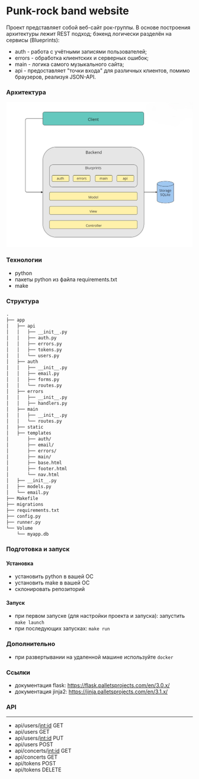 # Punk-rock band website

Проект представляет собой веб-сайт рок-группы. В основе построения архитектуры лежит REST подход; бэкенд логически разделён на сервисы (Blueprints):
- auth - работа с учётными записями пользователей;
- errors - обработка клиентских и серверных ошибок;
- main - логика самого музыкального сайта;
- api - предоставляет "точки входа" для различных клиентов, помимо браузеров, реализуя JSON-API.


### Архитектура
<img src='./ProjectScheme.jpg' width='600px'>


### Технологии

- python
- пакеты python из файла requirements.txt
- make

### Структура

```shell
.
├── app
│   ├── api
│   │   ├── __init__.py
│   │   ├── auth.py
│   │   ├── errors.py
│   │   ├── tokens.py
│   │   └── users.py
│   ├── auth
│   │   ├── __init__.py
│   │   ├── email.py
│   │   ├── forms.py
│   │   └── routes.py
│   ├── errors
│   │   ├── __init__.py
│   │   ├── handlers.py
│   ├── main
│   │   ├── __init__.py
│   │   └── routes.py
│   ├── static
│   ├── templates
│       ├── auth/
│       ├── email/
│       ├── errors/
│       ├── main/
│       ├── base.html
│       ├── footer.html
│       └── nav.html
│   ├── __init__.py
│   ├── models.py
│   └── email.py
├── Makefile
├── migrations
├── requirements.txt
├── config.py
├── runner.py
└── Volume
    └── myapp.db
```

### Подготовка и запуск

#### Установка

- установить python в вашей ОС
- установить make в вашей ОС
- склонировать репозиторий

#### Запуск

- при первом запуске (для настройки проекта и запуска): запустить `make launch`
- при последующих запусках: `make run`

### Дополнительно

- при развертывании на удаленной машине используйте `docker`

### Ссылки

- документация flask: https://flask.palletsprojects.com/en/3.0.x/
- документация jinja2: https://jinja.palletsprojects.com/en/3.1.x/

### API

---

- api/users/<int:id> GET
- api/users GET
- api/users/<int:id> PUT
- api/users POST
- api/concerts/<int:id> GET
- api/concerts GET
- api/tokens POST
- api/tokens DELETE